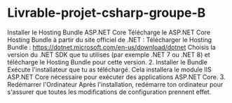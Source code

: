 # Livrable-projet-csharp-groupe-B

Installer le Hosting Bundle ASP.NET Core
Télécharge le ASP.NET Core Hosting Bundle à partir du site officiel de .NET :
Télécharger le Hosting Bundle : https://dotnet.microsoft.com/en-us/download/dotnet
Choisis la version du .NET SDK que tu utilises (par exemple .NET 7 ou .NET 8) et télécharge le Hosting Bundle pour cette version.
2. Installer le Bundle
Exécute l'installateur que tu as téléchargé.
Cela installera le module IIS ASP.NET Core nécessaire pour exécuter des applications ASP.NET Core.
3. Redémarrer l'Ordinateur
Après l'installation, redémarre ton ordinateur pour s'assurer que toutes les modifications de configuration prennent effet.
